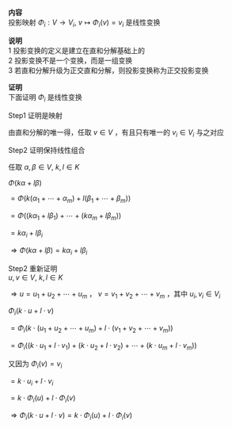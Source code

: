 **内容**  
投影映射 $\Phi_i:V\to V_i,\ v\mapsto\Phi_i(v)=v_i$ 是线性变换  
  
**说明**  
1 投影变换的定义是建立在直和分解基础上的  
2 投影变换不是一个变换，而是一组变换  
3 若直和分解升级为正交直和分解，则投影变换称为正交投影变换  
  
**证明**  
下面证明 $\Phi_i$ 是线性变换  
  
Step1 证明是映射  
  
由直和分解的唯一得，任取 $v\in V$ ，有且只有唯一的 $v_i\in V_i$ 与之对应  
  
Step2 证明保持线性组合  
  
任取 $\alpha,\beta\in V,\ k,l\in K$  
  
 $\Phi(k\alpha+l\beta)$  
  
 $=\Phi(k(\alpha_1+\cdots+\alpha_m)+l(\beta_1+\cdots+\beta_m))$  
  
 $=\Phi((k\alpha_1+l\beta_1)+\cdots+(k\alpha_m+l\beta_m))$  
  
 $=k\alpha_i+l\beta_i$  
  
 $\Rightarrow\Phi(k\alpha+l\beta)=k\alpha_i+l\beta_i$  
  
Step2 重新证明  
 $u,v\in V,\ k,l\in K$  
  
 $\Rightarrow u=u_1+u_2+\cdots+u_m$ ， $v=v_1+v_2+\cdots+v_m$ ，其中 $u_i,v_i\in V_i$  
  
 $\Phi_i(k\cdot u+l\cdot v)$  
  
 $=\Phi_i(k\cdot(u_1+u_2+\cdots+u_m)+l\cdot(v_1+v_2+\cdots+v_m))$  
  
 $=\Phi_i((k\cdot u_1+l\cdot v_1)+(k\cdot u_2+l\cdot v_2)+\cdots+(k\cdot u_m+l\cdot v_m))$  
  
又因为 $\Phi_i(v)=v_i$  
  
 $=k\cdot u_i+l\cdot v_i$  
  
 $=k\cdot\Phi_i(u)+l\cdot\Phi_i(v)$  
  
 $\Rightarrow\Phi_i(k\cdot u+l\cdot v)=k\cdot\Phi_i(u)+l\cdot\Phi_i(v)$  
